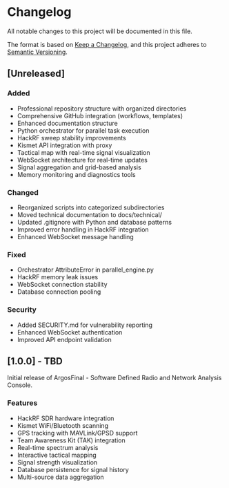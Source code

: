 # Changelog

All notable changes to this project will be documented in this file.

The format is based on [Keep a Changelog](https://keepachangelog.com/en/1.0.0/),
and this project adheres to [Semantic Versioning](https://semver.org/spec/v2.0.0.html).

## [Unreleased]

### Added
- Professional repository structure with organized directories
- Comprehensive GitHub integration (workflows, templates)
- Enhanced documentation structure
- Python orchestrator for parallel task execution
- HackRF sweep stability improvements
- Kismet API integration with proxy
- Tactical map with real-time signal visualization
- WebSocket architecture for real-time updates
- Signal aggregation and grid-based analysis
- Memory monitoring and diagnostics tools

### Changed
- Reorganized scripts into categorized subdirectories
- Moved technical documentation to docs/technical/
- Updated .gitignore with Python and database patterns
- Improved error handling in HackRF integration
- Enhanced WebSocket message handling

### Fixed
- Orchestrator AttributeError in parallel_engine.py
- HackRF memory leak issues
- WebSocket connection stability
- Database connection pooling

### Security
- Added SECURITY.md for vulnerability reporting
- Enhanced WebSocket authentication
- Improved API endpoint validation

## [1.0.0] - TBD

Initial release of ArgosFinal - Software Defined Radio and Network Analysis Console.

### Features
- HackRF SDR hardware integration
- Kismet WiFi/Bluetooth scanning
- GPS tracking with MAVLink/GPSD support
- Team Awareness Kit (TAK) integration
- Real-time spectrum analysis
- Interactive tactical mapping
- Signal strength visualization
- Database persistence for signal history
- Multi-source data aggregation